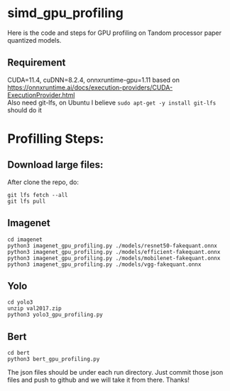 # simd_gpu_profiling
Here is the code and steps for GPU profiling on Tandom processor paper quantized models.

## Requirement
CUDA=11.4, cuDNN=8.2.4, onnxruntime-gpu=1.11 based on https://onnxruntime.ai/docs/execution-providers/CUDA-ExecutionProvider.html \
Also need git-lfs, on Ubuntu I believe ```sudo apt-get -y install git-lfs``` should do it

# Profilling Steps:
## Download large files:
After clone the repo, do:
```console
git lfs fetch --all
git lfs pull
```

## Imagenet
```console
cd imagenet
python3 imagenet_gpu_profiling.py ./models/resnet50-fakequant.onnx
python3 imagenet_gpu_profiling.py ./models/efficient-fakequant.onnx
python3 imagenet_gpu_profiling.py ./models/mobilenet-fakequant.onnx 
python3 imagenet_gpu_profiling.py ./models/vgg-fakequant.onnx
```

## Yolo
```console
cd yolo3
unzip val2017.zip
python3 yolo3_gpu_profiling.py
```

## Bert
```console
cd bert
python3 bert_gpu_profiling.py
```

The json files should be under each run directory. Just commit those json files and push to github and we will take it from there.
Thanks!
